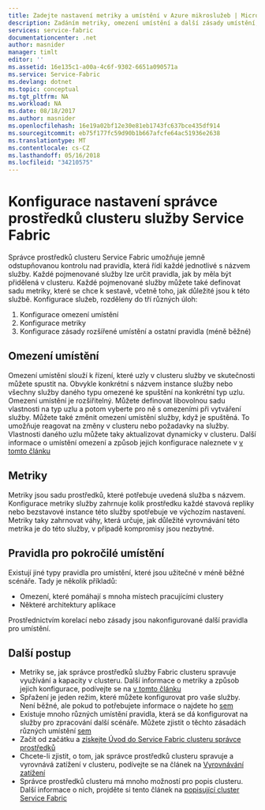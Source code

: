 ```yaml
---
title: Zadejte nastavení metriky a umístění v Azure mikroslužeb | Microsoft Docs
description: Zadáním metriky, omezení umístění a další zásady umístění, která popisují služby Service Fabric.
services: service-fabric
documentationcenter: .net
author: masnider
manager: timlt
editor: ''
ms.assetid: 16e135c1-a00a-4c6f-9302-6651a090571a
ms.service: Service-Fabric
ms.devlang: dotnet
ms.topic: conceptual
ms.tgt_pltfrm: NA
ms.workload: NA
ms.date: 08/18/2017
ms.author: masnider
ms.openlocfilehash: 16e19a02bf12e30e81eb1743fc637bce435df914
ms.sourcegitcommit: eb75f177fc59d90b1b667afcfe64ac51936e2638
ms.translationtype: MT
ms.contentlocale: cs-CZ
ms.lasthandoff: 05/16/2018
ms.locfileid: "34210575"
---
```

# <a name="configuring-cluster-resource-manager-settings-for-service-fabric-services"></a>Konfigurace nastavení správce prostředků clusteru služby Service Fabric
Správce prostředků clusteru Service Fabric umožňuje jemně odstupňovanou kontrolu nad pravidla, která řídí každé jednotlivé s názvem služby. Každé pojmenované služby lze určit pravidla, jak by měla být přidělená v clusteru. Každé pojmenované služby můžete také definovat sadu metriky, které se chce k sestavě, včetně toho, jak důležité jsou k této službě. Konfigurace služeb, rozděleny do tří různých úloh:

1. Konfigurace omezení umístění
2. Konfigurace metriky
3. Konfigurace zásady rozšířené umístění a ostatní pravidla (méně běžné)

## <a name="placement-constraints"></a>Omezení umístění
Omezení umístění slouží k řízení, které uzly v clusteru služby ve skutečnosti můžete spustit na. Obvykle konkrétní s názvem instance služby nebo všechny služby daného typu omezené ke spuštění na konkrétní typ uzlu. Omezení umístění je rozšiřitelný. Můžete definovat libovolnou sadu vlastnosti na typ uzlu a potom vyberte pro ně s omezeními při vytváření služby. Můžete také změnit omezení umístění služby, když je spuštěná. To umožňuje reagovat na změny v clusteru nebo požadavky na služby. Vlastnosti daného uzlu můžete taky aktualizovat dynamicky v clusteru. Další informace o umístění omezení a způsob jejich konfigurace naleznete v [v tomto článku](service-fabric-cluster-resource-manager-cluster-description.md#node-properties-and-placement-constraints)

## <a name="metrics"></a>Metriky
Metriky jsou sadu prostředků, které potřebuje uvedená služba s názvem. Konfigurace metriky služby zahrnuje kolik prostředku každé stavová repliky nebo bezstavové instance této služby spotřebuje ve výchozím nastavení. Metriky taky zahrnovat váhy, která určuje, jak důležité vyrovnávání této metrika je do této služby, v případě kompromisy jsou nezbytné.

## <a name="advanced-placement-rules"></a>Pravidla pro pokročilé umístění
Existují jiné typy pravidla pro umístění, které jsou užitečné v méně běžné scénáře. Tady je několik příkladů:
- Omezení, které pomáhají s mnoha místech pracujícími clustery
- Některé architektury aplikace

Prostřednictvím korelací nebo zásady jsou nakonfigurované další pravidla pro umístění.

## <a name="next-steps"></a>Další postup
- Metriky se, jak správce prostředků služby Fabric clusteru spravuje využívání a kapacity v clusteru. Další informace o metriky a způsob jejich konfigurace, podívejte se na [v tomto článku](service-fabric-cluster-resource-manager-metrics.md)
- Spřažení je jeden režim, které můžete konfigurovat pro vaše služby. Není běžné, ale pokud to potřebujete informace o najdete ho [sem](service-fabric-cluster-resource-manager-advanced-placement-rules-affinity.md)
- Existuje mnoho různých umístění pravidla, která se dá konfigurovat na služby pro zpracování další scénáře. Můžete zjistit o těchto zásadách různých umístění [sem](service-fabric-cluster-resource-manager-advanced-placement-rules-placement-policies.md)
- Začít od začátku a [získejte Úvod do Service Fabric clusteru správce prostředků](service-fabric-cluster-resource-manager-introduction.md)
- Chcete-li zjistit, o tom, jak správce prostředků clusteru spravuje a vyrovnává zatížení v clusteru, podívejte se na článek na [Vyrovnávání zatížení](service-fabric-cluster-resource-manager-balancing.md)
- Správce prostředků clusteru má mnoho možností pro popis clusteru. Další informace o nich, projděte si tento článek na [popisující cluster Service Fabric](service-fabric-cluster-resource-manager-cluster-description.md)

